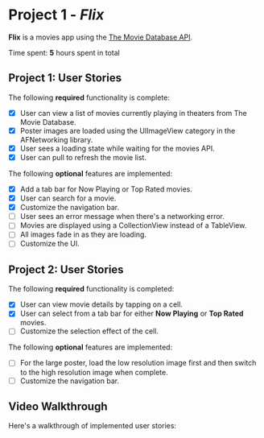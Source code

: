 # Project 1 - *Flix*

**Flix** is a movies app using the [The Movie Database API](http://docs.themoviedb.apiary.io/#).

Time spent: **5** hours spent in total

## Project 1: User Stories

The following **required** functionality is complete:

- [x] User can view a list of movies currently playing in theaters from The Movie Database.
- [x] Poster images are loaded using the UIImageView category in the AFNetworking library.
- [x] User sees a loading state while waiting for the movies API.
- [x] User can pull to refresh the movie list.

The following **optional** features are implemented:

- [x] Add a tab bar for Now Playing or Top Rated movies.
- [x] User can search for a movie.
- [x] Customize the navigation bar.
- [ ] User sees an error message when there's a networking error.
- [ ] Movies are displayed using a CollectionView instead of a TableView.
- [ ] All images fade in as they are loading.
- [ ] Customize the UI.

## Project 2: User Stories

The following **required** functionality is completed:

- [x] User can view movie details by tapping on a cell.
- [x] User can select from a tab bar for either **Now Playing** or **Top Rated** movies.
- [ ] Customize the selection effect of the cell.

The following **optional** features are implemented:

- [ ] For the large poster, load the low resolution image first and then switch to the high resolution image when complete.
- [ ] Customize the navigation bar.

## Video Walkthrough

Here's a walkthrough of implemented user stories:
